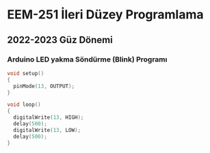 # EEM-251 İleri Düzey Programlama

## 2022-2023 Güz Dönemi

### Arduino LED yakma Söndürme (Blink) Programı

```C++
void setup()
{
  pinMode(13, OUTPUT);
}

void loop()
{
  digitalWrite(13, HIGH);
  delay(500);
  digitalWrite(13, LOW);
  delay(500); 
}
```